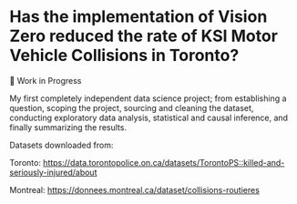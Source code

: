 # Has the implementation of Vision Zero reduced the rate of KSI Motor Vehicle Collisions in Toronto?

🧠 Work in Progress

My first completely independent data science project; from establishing a question, scoping the project, sourcing and cleaning the dataset, conducting exploratory data analysis, statistical and causal inference, and finally summarizing the results. 
 
Datasets downloaded from: 


Toronto: https://data.torontopolice.on.ca/datasets/TorontoPS::killed-and-seriously-injured/about


Montreal: https://donnees.montreal.ca/dataset/collisions-routieres
